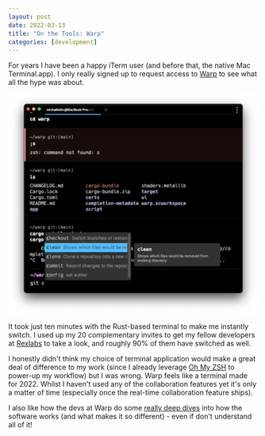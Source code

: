 ```yaml
---
layout: post
date: 2022-03-13
title: "On the Tools: Warp"
categories: [development]
---
```


For years I have been a happy iTerm user (and before that, the native Mac Terminal.app). I only really signed up to request access to [Warp](https://www.warp.dev) to see what all the hype was about.

![](/assets/img/tools/warp.png)

It took just ten minutes with the Rust-based terminal to make me instantly switch. I used up my 20 complementary invites to get my fellow developers at [Rexlabs](https://www.rexlabs.io) to take a look, and roughly 90% of them have switched as well.

I honestly didn't think my choice of terminal application would make a great deal of difference to my work (since I already leverage [Oh My ZSH](https://ohmyz.sh) to power-up my workflow) but I was wrong.  Warp feels like a terminal made for 2022. Whilst I haven't used any of the collaboration features yet it's only a matter of time (especially once the real-time collaboration feature ships).

I also like how the devs at Warp do some [really deep dives](https://blog.warp.dev/how-warp-works/) into how the software works (and what makes it so different) - even if don't understand all of it!
